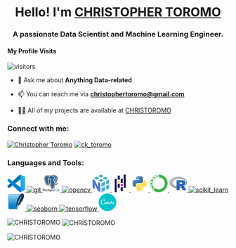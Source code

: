<h1 align="center"> Hello! I'm <a href="https://CHRISTOROMO.github.io/My-Portfolio/index.html">CHRISTOPHER TOROMO</a> </h1>

<h3 align="center">A passionate Data Scientist and Machine Learning Engineer.</h3>

#### My Profile Visits 

![visitors](https://visitor-badge.glitch.me/badge?page_id=CHRISTOROMO)

- 💬 Ask me about **Anything Data-related**

- 📫 You can reach me via **christophertoromo@gmail.com**

- 👨‍💻 All of my projects are available at [CHRISTOROMO](https://github.com/CHRISTOROMO?tab=repositories)

<h3 align="left">Connect with me:</h3>
<p align="left">
<a href="https://linkedin.com/in/ctoromo" target="Blank"><img align="center" src="https://raw.githubusercontent.com/rahuldkjain/github-profile-readme-generator/master/src/images/icons/Social/linked-in-alt.svg" alt="Christopher Toromo" height="30" width="40" /></a>
<a href="https://twitter.com/ck_toromo" target="blank"><img align="center" src="https://cdn.jsdelivr.net/npm/simple-icons@3.0.1/icons/twitter.svg" alt="ck_toromo" height="30" width="40" /></a>

<h3 align="left">Languages and Tools:</h3>
<p align="left"> 
<a href="https://www.code.visualstudio.com" target="_blank" rel="noreferrer"> <img src="https://github.com/devicons/devicon/blob/master/icons/vscode/vscode-original.svg" alt="r" width="40" height="40"/> </a>
<a href="https://git-scm.com/" target="_blank" rel="noreferrer"> <img src="https://www.vectorlogo.zone/logos/git-scm/git-scm-icon.svg" alt="git" width="40" height="40"/> </a> 
<a href="https://www.postgresql.org" target="_blank"> <img src="https://raw.githubusercontent.com/devicons/devicon/master/icons/postgresql/postgresql-original-wordmark.svg" alt="postgresql" width="40" height="40"/> </a> 
<a href="https://opencv.org/" target="_blank" rel="noreferrer"> <img src="https://www.vectorlogo.zone/logos/opencv/opencv-icon.svg" alt="opencv" width="40" height="40"/> </a> 
<a href="https://numpy.org/" target="_blank" rel="noreferrer"> <img src="https://github.com/devicons/devicon/blob/master/icons/numpy/numpy-original.svg" alt="pandas" width="40" height="40"/> </a> 
<a href="https://pandas.pydata.org/" target="_blank" rel="noreferrer"> <img src="https://raw.githubusercontent.com/devicons/devicon/2ae2a900d2f041da66e950e4d48052658d850630/icons/pandas/pandas-original.svg" alt="pandas" width="40" height="40"/> </a> 
<a href="https://www.python.org" target="_blank" rel="noreferrer"> <img src="https://raw.githubusercontent.com/devicons/devicon/master/icons/python/python-original.svg" alt="python" width="40" height="40"/> </a>
<a href="https://www.anaconda.org" target="_blank" rel="noreferrer"> <img src="https://github.com/devicons/devicon/blob/master/icons/anaconda/anaconda-original.svg" alt="anaconda" width="40" height="40"/> </a>
<a href="https://www.r-project.org" target="_blank" rel="noreferrer"> <img src="https://github.com/devicons/devicon/blob/master/icons/r/r-original.svg" alt="r" width="40" height="40"/> </a>
<a href="https://scikit-learn.org/" target="_blank" rel="noreferrer"> <img src="https://upload.wikimedia.org/wikipedia/commons/0/05/Scikit_learn_logo_small.svg" alt="scikit_learn" width="40" height="40"/> </a> 
<a href="https://www.sqlite.org" target="_blank" rel="noreferrer"> <img src="https://github.com/devicons/devicon/blob/master/icons/sqlite/sqlite-original.svg" alt="r" width="40" height="40"/> </a>
<a href="https://seaborn.pydata.org/" target="_blank" rel="noreferrer"> <img src="https://seaborn.pydata.org/_images/logo-mark-lightbg.svg" alt="seaborn" width="40" height="40"/> </a> <a href="https://www.tensorflow.org" target="_blank" rel="noreferrer"> <img src="https://www.vectorlogo.zone/logos/tensorflow/tensorflow-icon.svg" alt="tensorflow" width="40" height="40"/> </a> 
<a href="https://www.canva.com/" target="_blank" rel="noreferrer"> <img src="https://github.com/devicons/devicon/blob/master/icons/canva/canva-original.svg" width="40" height="40"/> </a>
</p>

<p><img align="left" src="https://github-readme-stats.vercel.app/api/top-langs?username=CHRISTOROMO&show_icons=true&locale=en&layout=compact" alt="CHRISTOROMO" /></p>

<p>&nbsp;<img align="center" src="https://github-readme-stats.vercel.app/api?username=CHRISTOROMO&show_icons=true&locale=en" alt="CHRISTOROMO" /></p>

<p><img align="center" src="https://github-readme-streak-stats.herokuapp.com/?user=estherogutu&" alt="CHRISTOROMO" /></p>
